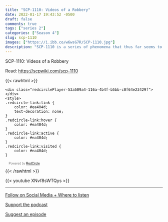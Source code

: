 ```yaml
---
title: "SCP-1110: Videos of a Robbery"
date: 2022-01-17 19:43:52 -0500
draft: false
comments: true
tags: ["series 2"]
categories: ["Season 4"]
slug: scp-1110
images: ["https://i.ibb.co/w6wsG7R/SCP-1110.jpg"]
description: "SCP-1110 is a series of phenomena that thus far seems to appear only on video cameras manufactured later than 19██ and centers around financial institutions such as banks or other repositories of currency in the ████████████ United States. "
---
```


SCP-1110: Videos of a Robbery

Read: https://scpwiki.com/scp-1110

{{< rawhtml >}}
<script async defer onload="redcircleIframe();" src="https://api.podcache.net/embedded-player/sh/63705181-2bd5-4fc1-a869-6f5b27226efa/ep/53a509a4-116a-4b4f-b5bb-c0f64e23429f"></script>
    <div class="redcirclePlayer-53a509a4-116a-4b4f-b5bb-c0f64e23429f"></div>
    <style>
    .redcircle-link:link {
        color: #ea404d;
        text-decoration: none;
    }
    .redcircle-link:hover {
        color: #ea404d;
    }
    .redcircle-link:active {
        color: #ea404d;
    }
    .redcircle-link:visited {
        color: #ea404d;
    }
</style>
<p style="margin-top:3px;margin-left:11px;font-family: sans-serif;font-size: 10px; color: gray;">Powered by <a class="redcircle-link" href="https://redcircle.com?utm_source=rc_embedded_player&utm_medium=web&utm_campaign=embedded_v1">RedCircle</a></p>
{{< /rawhtml >}}

{{< youtube XNvf8sWTQys >}}

---

[Follow on Social Media + Where to listen](/links)

[Support the podcast](/support)

[Suggest an episode](/suggest)
